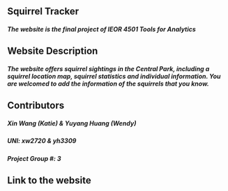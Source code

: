## Squirrel Tracker
#####  The website is the final project of IEOR 4501 Tools for Analytics
## Website Description
##### The website offers squirrel sightings in the Central Park, including a squirrel location map, squirrel statistics and individual information. You are welcomed to add the information of the squirrels that you know. 

## Contributors
##### Xin Wang (Katie) & Yuyang Huang (Wendy)
##### UNI: xw2720 & yh3309
##### Project Group #: 3

## Link to the website

